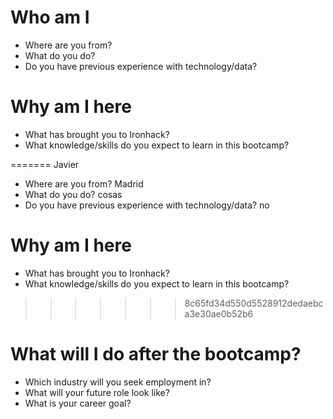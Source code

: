 # Who am I


* Where are you from?
* What do you do?
* Do you have previous experience with technology/data?

# Why am I here

* What has brought you to Ironhack?
* What knowledge/skills do you expect to learn in this bootcamp?

=======
Javier
* Where are you from? Madrid 
* What do you do? cosas
* Do you have previous experience with technology/data? no

# Why am I here

* What has brought you to Ironhack?
* What knowledge/skills do you expect to learn in this bootcamp?

>>>>>>> 8c65fd34d550d5528912dedaebca3e30ae0b52b6
# What will I do after the bootcamp?

* Which industry will you seek employment in?
* What will your future role look like?
* What is your career goal?
